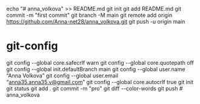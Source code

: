 echo "# anna_volkova" >> README.md
git init
git add README.md
git commit -m "first commit"
git branch -M main
git remote add origin https://github.com/Anna-net28/anna_volkova.git
git push -u origin main
# git-config

git config --global core.safecrlf warn
git config --global core.quotepath off
git config --global init.defaultBranch main
git config --global user.name “Anna Volkova”
git config --global user.email “anna35.anna35.v@gmail.com”
git config --global core.autocrlf true
git init
git status
git add .
git commit -m "pro"
git diff --color-words
git push
#   a n n a _ v o l k o v a  
 